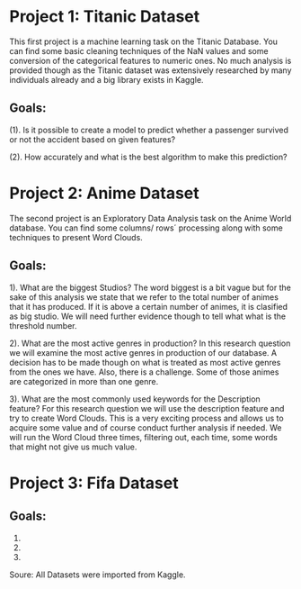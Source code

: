 # Project 1: Titanic Dataset
This first project is a machine learning task on the Titanic Database. You can find some basic cleaning techniques of the NaN values and some conversion of the categorical features to numeric ones. No much analysis is provided though as the Titanic dataset was extensively researched by many individuals already and a big library exists in Kaggle.

## Goals:
(1). Is it possible to create a model to predict whether a passenger survived or not the accident based on given features? 

(2). How accurately and what is the best algorithm to make this prediction?

# Project 2: Anime Dataset
The second project is an Exploratory Data Analysis task on the Anime World database. You can find some columns/ rows´ processing along with some techniques to present Word Clouds.

## Goals:
1). What are the biggest Studios?
The word biggest is a bit vague but for the sake of this analysis we state that we refer to the total number of animes that it has produced. If it is above a certain number of animes, it is clasified as big studio. We will need further evidence though to tell what what is the threshold number.

2). What are the most active genres in production?
In this research question we will examine the most active genres in production of our database. A decision has to be made though on what is treated as most active genres from the ones we have. Also, there is a challenge. Some of those animes are categorized in more than one genre.

3). What are the most commonly used keywords for the Description feature?
For this research question we will use the description feature and try to create Word Clouds. This is a very exciting process and allows us to acquire some value and of course conduct further analysis if needed. We will run the Word Cloud three times, filtering out, each time, some words that might not give us much value.

# Project 3: Fifa Dataset

## Goals:
1)

2)

3)

Soure: All Datasets were imported from Kaggle.
